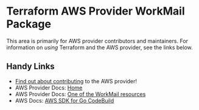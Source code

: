 # Terraform AWS Provider WorkMail Package

This area is primarily for AWS provider contributors and maintainers. For information on _using_ Terraform and the AWS provider, see the links below.


## Handy Links

* [Find out about contributing](../../../docs/contributing) to the AWS provider!
* AWS Provider Docs: [Home](https://registry.terraform.io/providers/hashicorp/aws/latest/docs)
* AWS Provider Docs: [One of the WorkMail resources](https://registry.terraform.io/providers/hashicorp/aws/latest/docs/resources/workmail)
* AWS Docs: [AWS SDK for Go CodeBuild](https://docs.aws.amazon.com/sdk-for-go/api/service/workmail/)
